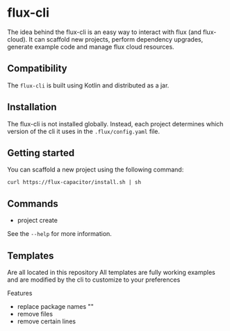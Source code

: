 # flux-cli 

The idea behind the flux-cli is an easy way to interact with flux (and flux-cloud). 
It can scaffold new projects, perform dependency upgrades, generate example code and manage flux cloud resources.

## Compatibility

The `flux-cli` is built using Kotlin and distributed as a jar.

## Installation

The flux-cli is not installed globally. 
Instead, each project determines which version of the cli it uses in the `.flux/config.yaml` file.

## Getting started

You can scaffold a new project using the following command:

```shell
curl https://flux-capacitor/install.sh | sh 
```

## Commands
 
 - project create 

See the `--help` for more information.



## Templates

Are all located in this repository
All templates are fully working examples and are modified by the cli to customize to your preferences

Features 
- replace package names ""
- remove files 
- remove certain lines 